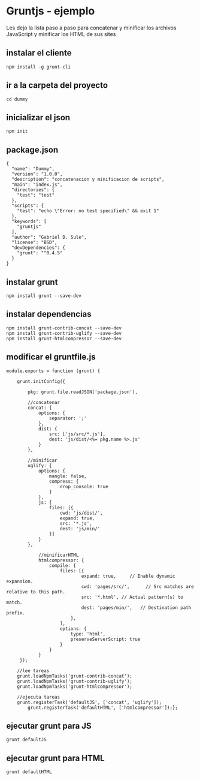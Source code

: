 Gruntjs - ejemplo
======
Les dejo la lista paso a paso para concatenar y minificar los archivos JavaScript y minificar los HTML de sus sites


## instalar el cliente
```
npm install -g grunt-cli
```

## ir a la carpeta del proyecto
```
cd dummy
```

## inicializar el json
```
npm init
```

## package.json
```
{
  "name": "Dummy",
  "version": "1.0.0",
  "description": "concatenacion y minificacion de scripts",
  "main": "index.js",
  "directories": {
    "test": "test"
  },
  "scripts": {
    "test": "echo \"Error: no test specified\" && exit 1"
  },
  "keywords": [
    "gruntjs"
  ],
  "author": "Gabriel D. Sule",
  "license": "BSD",
  "devDependencies": {
    "grunt": "^0.4.5"
  }
}
```

## instalar grunt
```
npm install grunt --save-dev
```

## instalar dependencias
```
npm install grunt-contrib-concat --save-dev
npm install grunt-contrib-uglify --save-dev
npm install grunt-htmlcompressor --save-dev
```

## modificar el gruntfile.js
```
module.exports = function (grunt) {
  
	grunt.initConfig({
  
		pkg: grunt.file.readJSON('package.json'),
		
		//concatenar
		concat: {
			options: {
				separator: ';'
			},
			dist: {
				src: ['js/src/*.js'],
				dest: 'js/dist/<%= pkg.name %>.js'
			}
		},
	  
		//minificar
		uglify: {
			options: {
				mangle: false,
				compress: {
					drop_console: true
				}
			},
			js: {
				files: [{
					cwd: 'js/dist/',
					expand: true,
					src: '*.js',
					dest: 'js/min/'
				}]
			}
		},
		
	        //minificarHTML
	        htmlcompressor: {
	            compile: {
	                files: [{
	                        expand: true,     // Enable dynamic expansion.
	                        cwd: 'pages/src/',      // Src matches are relative to this path.
	                        src: '*.html', // Actual pattern(s) to match.
	                        dest: 'pages/min/',   // Destination path prefix.
	                    },
	                ],
	                options: {
	                    type: 'html',
	                    preserveServerScript: true
	                }
	            }
	        }        
	 });
 
	//lee tareas
	grunt.loadNpmTasks('grunt-contrib-concat');
	grunt.loadNpmTasks('grunt-contrib-uglify');
	grunt.loadNpmTasks('grunt-htmlcompressor');

	//ejecuta tareas
	grunt.registerTask('defaultJS', ['concat', 'uglify']);
    	grunt.registerTask('defaultHTML', ['htmlcompressor']);};
```


## ejecutar grunt para JS
```
grunt defaultJS
```

## ejecutar grunt para HTML
```
grunt defaultHTML
```

